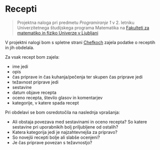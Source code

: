 # Recepti

> Projektna naloga pri predmetu *Programiranje 1* v 2. letniku Univerzitetnega študijskega programa Matematika na [Fakulteti za matematiko in fiziko Univerze v Ljubljani](https://www.fmf.uni-lj.si/sl/)

V projektni nalogi bom s spletne strani [Chefkoch](https://www.chefkoch.de/rs/s0/Rezepte.html) zajela podatke o receptih in jih obdelala. 

Za vsak recept bom zajela:
- ime jedi
- opis
- čas priprave in čas kuhanja/pečenja ter skupen čas priprave jedi
- težavnost priprave jedi
- sestavine
- datum objave recepta
- oceno recepta, število glasov in komentarjev
- kategorije, v katere spada recept

Pri obdelavi se bom osredotočila na naslednja vprašanja:
- Ali obstaja povezava med sestavinami in oceno recepta? So katere sestavine pri uporabnikih bolj priljubljene od ostalih?
- Katera kategorija jedi je najzahtevnejša za pripravo?
- So novejši recepti bolje ali slabše ocenjeni?
- Je čas priprave povezan s težavnostjo?

